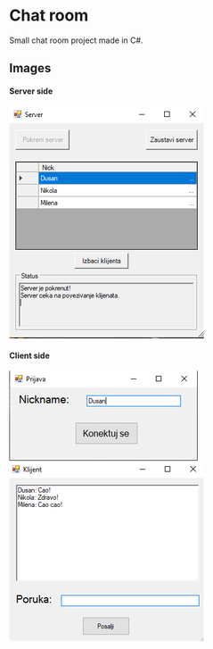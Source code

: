 # Chat room
Small chat room project made in C#.

## Images
#### Server side
<img src="https://raw.githubusercontent.com/dusanradivojevic/See-Sharp-chat-room/master/server.png" alt="Server">

#### Client side
<img src="https://raw.githubusercontent.com/dusanradivojevic/See-Sharp-chat-room/master/prijava.png" alt="Client registration">
<img src="https://raw.githubusercontent.com/dusanradivojevic/See-Sharp-chat-room/master/chat.png" alt="Chat">
